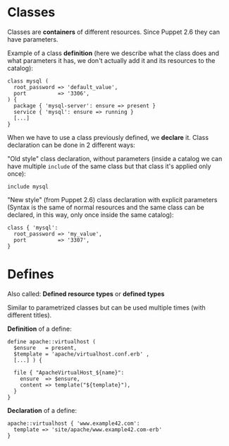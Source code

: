 # Classes

Classes are **containers** of different resources. Since Puppet 2.6 they can have parameters.

Example of a class **definition** (here we describe what the class does and what parameters it has, we don't actually add it and its resources to the catalog):

    class mysql (
      root_password => 'default_value',
      port          => '3306',
    ) {
      package { 'mysql-server': ensure => present }
      service { 'mysql': ensure => running }
      [...]
    }

When we have to use a class previously defined, we **declare** it. Class declaration can be done in 2 different ways:

"Old style" class declaration, without parameters (inside a catalog we can have multiple ```include``` of the same class but that class it's applied only once):

    include mysql

"New style" (from Puppet 2.6) class declaration with explicit parameters (Syntax is the same of normal resources and the same class can be declared, in this way, only once inside the same catalog):

    class { 'mysql':
      root_password => 'my_value',
      port          => '3307',
    }


# Defines

Also called: **Defined resource types** or **defined types**

Similar to parametrized classes but can be used multiple times (with different titles).

**Definition** of a define:

    define apache::virtualhost (
      $ensure   = present,
      $template = 'apache/virtualhost.conf.erb' ,
      [...] ) {

      file { "ApacheVirtualHost_${name}":
        ensure  => $ensure,
        content => template("${template}"),
      }
    }

**Declaration** of a define:

    apache::virtualhost { 'www.example42.com':
      template => 'site/apache/www.example42.com-erb'
    }

